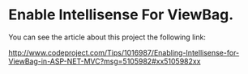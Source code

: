 # Enable Intellisense For ViewBag.
You can see the article about this project the following link:

http://www.codeproject.com/Tips/1016987/Enabling-Intellisense-for-ViewBag-in-ASP-NET-MVC?msg=5105982#xx5105982xx
